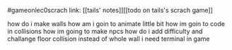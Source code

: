 #gameonlec0scrach 
link: [[tails' notes]][[todo on tails's scrach game]]


how do i make walls
how am i goin to animate little bit
how im goin to code in collisions
how im going to make npcs
how do i add difficulty and challange
floor collision instead of whole wall
i need terminal in game
